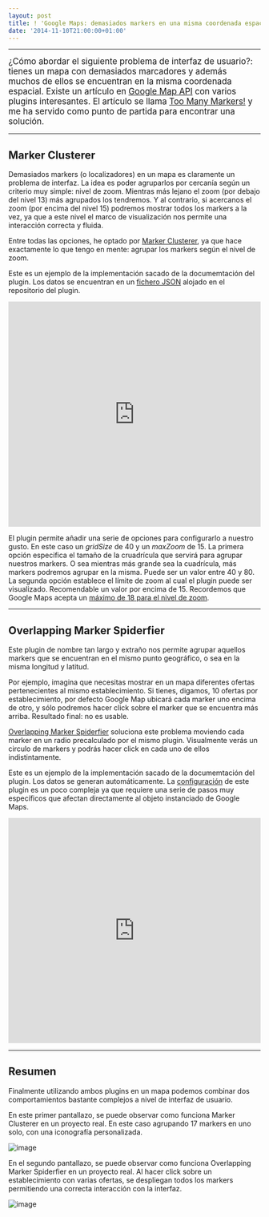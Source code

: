 ```yaml
--- 
layout: post 
title: ! 'Google Maps: demasiados markers en una misma coordenada espacial'
date: '2014-11-10T21:00:00+01:00' 
---
```


***

<big>¿Cómo abordar el siguiente problema de interfaz de usuario?: tienes un mapa con demasiados marcadores y además muchos de ellos se encuentran en la misma coordenada espacial. Existe un artículo en [Google Map API](https://developers.google.com/maps/) con varios plugins interesantes. El artículo se llama [Too Many Markers!](https://developers.google.com/maps/articles/toomanymarkers) y me ha servido como punto de partida para encontrar una solución. </big>

***

## Marker Clusterer

Demasiados markers (o localizadores) en un mapa es claramente un problema de interfaz. La idea es poder agruparlos por cercanía según un criterio muy simple: nivel de zoom. 
Mientras más lejano el zoom (por debajo del nivel 13) más agrupados los tendremos. Y al contrario, si acercanos el zoom (por encima del nivel 15) podremos mostrar todos los markers a la vez, ya que a este nivel el marco de visualización nos permite una interacción correcta y fluida.

Entre todas las opciones, he optado por [Marker Clusterer](https://code.google.com/p/google-maps-utility-library-v3/), ya que hace exactamente lo que tengo en mente: agrupar los markers según el nivel de zoom. 

Este es un ejemplo de la implementación sacado de la documemtación del plugin. Los datos se encuentran en un [fichero JSON](http://google-maps-utility-library-v3.googlecode.com/svn/trunk/markerclusterer/src/data.json) alojado en el repositorio del plugin.

<iframe width="100%" height="450" src="http://jsfiddle.net/brunogarcia/cxgwb4oh/5/embedded/result,js,html,css" allowfullscreen="allowfullscreen" frameborder="0"></iframe>

<p></p>

El plugin permite añadir una serie de opciones para configurarlo a nuestro gusto. En este caso un _gridSize_ de 40 y un _maxZoom_ de 15. 
La primera opción especifica el tamaño de la cruadrícula que servirá para agrupar nuestros markers. O sea mientras más grande sea la cuadrícula, más markers podremos agrupar en la misma.
Puede ser un valor entre 40 y 80. 
La segunda opción establece el límite de zoom al cual el plugin puede ser visualizado. Recomendable un valor por encima de 15. Recordemos que Google Maps acepta un [máximo de 18 para el nivel de zoom](https://developers.google.com/maps/documentation/javascript/maxzoom).

***

## Overlapping Marker Spiderfier 

Este plugin de nombre tan largo y extraño nos permite agrupar aquellos markers que se encuentran en el mismo punto geográfico, o sea en la misma longitud y latitud. 

Por ejemplo, imagina que necesitas mostrar en un mapa diferentes ofertas pertenecientes al mismo establecimiento. Si tienes, digamos, 10 ofertas por establecimiento, por defecto Google Map ubicará cada marker uno encima de otro, y sólo podremos hacer click sobre el marker que se encuentra más arriba. Resultado final: no es usable.

[Overlapping Marker Spiderfier](https://github.com/jawj/OverlappingMarkerSpiderfier) soluciona este problema moviendo cada marker en un radio precalculado por el mismo plugin. Visualmente verás un circulo de markers y podrás hacer click en cada uno de ellos indistintamente.

Este es un ejemplo de la implementación sacado de la documemtación del plugin. Los datos se generan automáticamente. La [configuración](https://github.com/jawj/OverlappingMarkerSpiderfier#how-to-use) de este plugin es un poco compleja ya que requiere una serie de pasos muy específicos que afectan directamente al objeto instanciado de Google Maps.

<iframe width="100%" height="450" src="http://jawj.github.io/OverlappingMarkerSpiderfier/demo.html"  allowfullscreen="allowfullscreen" frameborder="0"></iframe>

<p></p>

***

## Resumen

Finalmente utilizando ambos plugins en un mapa podemos combinar dos comportamientos bastante complejos a nivel de interfaz de usuario.

En este primer pantallazo, se puede observar como funciona Marker Clusterer en un proyecto real. En este caso agrupando 17 markers en uno solo, con una iconografía personalizada.

![image](http://bruno.garciaechegaray.com/blog/startclub-example-01.png)

En el segundo pantallazo, se puede observar como funciona Overlapping Marker Spiderfier en un proyecto real. Al hacer click sobre un establecimiento con varias ofertas, se despliegan todos los markers permitiendo una correcta interacción con la interfaz.

![image](http://bruno.garciaechegaray.com/blog/startclub-example-02.png)